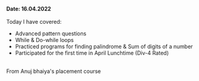 <b>Date: 16.04.2022</b> <br><br>
Today I have covered:
- Advanced pattern questions
- While & Do-while loops
- Practiced programs for finding palindrome & Sum of digits of a number
- Participated for the first time in April Lunchtime (Div-4 Rated)
<br>
From Anuj bhaiya's placement course
